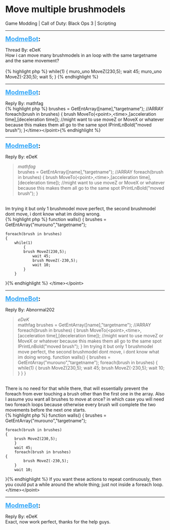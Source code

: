 # Move multiple brushmodels
Game Modding | Call of Duty: Black Ops 3 | Scripting

---
<strong style="font-size: 1.4em;"><span style="text-decoration: underline;text-decoration-color: #34a7f9;"><span style="color:#34a7f9;">ModmeBot</span></span>:</strong>

<p>Thread By: eDeK<br />How i can move many brushmodels in an loop with the same targetname and the same movement?<br /> <br />{% highlight php %}
while(1)
        {
            muro_uno MoveZ(230,5);
            wait 45;
            muro_uno MoveZ(-230,5);
            wait 5;     
        }   {% endhighlight %}
</p>

---
<strong style="font-size: 1.4em;"><span style="text-decoration: underline;text-decoration-color: #34a7f9;"><span style="color:#34a7f9;">ModmeBot</span></span>:</strong>

<p>Reply By: mathfag<br />{% highlight php %}
brushes = GetEntArray([name],"targetname"); //ARRAY
foreach(brush in brushes)
	{
	brush MoveTo(&lt;point&gt;,&lt;time&gt;,[acceleration time],[deceleration time]); //might want to use moveZ or MoveX or whatever because this makes them all go to the same spot
	IPrintLnBold("moved brush");	
	}&lt;/time&gt;&lt;/point&gt;{% endhighlight %}
</p>

---
<strong style="font-size: 1.4em;"><span style="text-decoration: underline;text-decoration-color: #34a7f9;"><span style="color:#34a7f9;">ModmeBot</span></span>:</strong>

<p>Reply By: eDeK<br /><blockquote><em>mathfag</em><br />brushes = GetEntArray([name],&quot;targetname&quot;); //ARRAY foreach(brush in brushes) { brush MoveTo(&lt;point&gt;,&lt;time&gt;,[acceleration time],[deceleration time]); //might want to use moveZ or MoveX or whatever because this makes them all go to the same spot IPrintLnBold(&quot;moved brush&quot;); }</blockquote><br /> Im trying it but only 1 brushmodel move perfect, the second brushmodel dont move, i dont know what im doing wrong.<br />{% highlight php %}
function walls() 
{     
	brushes = GetEntArray("murouno","targetname"); 

	foreach(brush in brushes)
	{
	    while(1)
            {	    	
	    	brush MoveZ(230,5);
                wait 45;
                brush MoveZ(-230,5);
                wait 10; 
            }            
        }
}{% endhighlight %}
&lt;/time&gt;&lt;/point&gt;</p>

---
<strong style="font-size: 1.4em;"><span style="text-decoration: underline;text-decoration-color: #34a7f9;"><span style="color:#34a7f9;">ModmeBot</span></span>:</strong>

<p>Reply By: Abnormal202<br /><blockquote><em>eDeK</em><br />mathfag brushes = GetEntArray([name],&quot;targetname&quot;); //ARRAY foreach(brush in brushes) { brush MoveTo(&lt;point&gt;,&lt;time&gt;,[acceleration time],[deceleration time]); //might want to use moveZ or MoveX or whatever because this makes them all go to the same spot IPrintLnBold(&quot;moved brush&quot;); }  Im trying it but only 1 brushmodel move perfect, the second brushmodel dont move, i dont know what im doing wrong. function walls() { brushes = GetEntArray(&quot;murouno&quot;,&quot;targetname&quot;); foreach(brush in brushes) { while(1) { brush MoveZ(230,5); wait 45; brush MoveZ(-230,5); wait 10; } } }</blockquote><br /> There is no need for that while there, that will essentially prevent the foreach from ever touching a brush other than the first one in the array. Also I assume you want all brushes to move at once? in which case you will need two foreach loops because otherwise every brush will complete the two movements before the next one starts.<br />{% highlight php %}
function walls() 
{     
	brushes = GetEntArray("murouno","targetname"); 

	foreach(brush in brushes)
	{    	
	    brush MoveZ(230,5);          
        }
        wait 45;
        foreach(brush in brushes)
	{    	
            brush MoveZ(-230,5);          
        }
        wait 10;
}{% endhighlight %}
If you want these actions to repeat continuously, then you could put a while around the whole thing; just not inside a foreach loop.&lt;/time&gt;&lt;/point&gt;</p>

---
<strong style="font-size: 1.4em;"><span style="text-decoration: underline;text-decoration-color: #34a7f9;"><span style="color:#34a7f9;">ModmeBot</span></span>:</strong>

<p>Reply By: eDeK<br />Exact, now work perfect, thanks for the help guys.</p>
